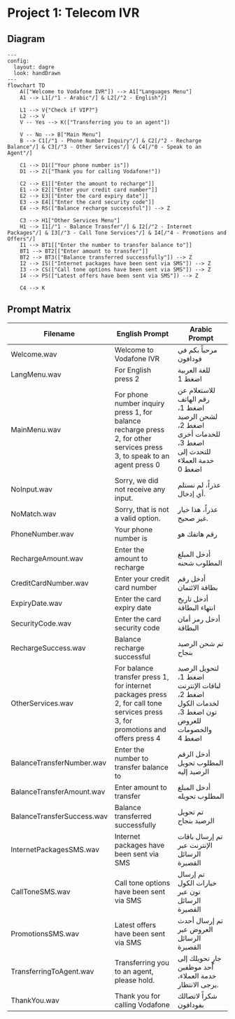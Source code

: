 # Project 1: Telecom IVR

## Diagram

```mermaid
---
config:
  layout: dagre
  look: handDrawn
---
flowchart TD
    A(["Welcome to Vodafone IVR"]) --> A1["Languages Menu"]
    A1 --> L1[/"1 - Arabic"/] & L2[/"2 - English"/]

    L1 --> V{"Check if VIP?"}
    L2 --> V
    V -- Yes --> K(["Transferring you to an agent"])

    V -- No --> B["Main Menu"]
    B --> C1[/"1 - Phone Number Inquiry"/] & C2[/"2 - Recharge Balance"/] & C3[/"3 - Other Services"/] & C4[/"0 - Speak to an Agent"/]

    C1 --> D1(["Your phone number is"])
    D1 --> Z(["Thank you for calling Vodafone!"])

    C2 --> E1[["Enter the amount to recharge"]]
    E1 --> E2[["Enter your credit card number"]]
    E2 --> E3[["Enter the card expiry date"]]
    E3 --> E4[["Enter the card security code"]]
    E4 --> RS(["Balance recharge successful"]) --> Z

    C3 --> H1["Other Services Menu"]
    H1 --> I1[/"1 - Balance Transfer"/] & I2[/"2 - Internet Packages"/] & I3[/"3 - Call Tone Services"/] & I4[/"4 - Promotions and Offers"/]
    I1 --> BT1[["Enter the number to transfer balance to"]]
    BT1 --> BT2[["Enter amount to transfer"]]
    BT2 --> BT3(["Balance transferred successfully"]) --> Z
    I2 --> IS(["Internet packages have been sent via SMS"]) --> Z
    I3 --> CS(["Call tone options have been sent via SMS"]) --> Z
    I4 --> PS(["Latest offers have been sent via SMS"]) --> Z

    C4 --> K
```

## Prompt Matrix

| Filename                   | English Prompt                                                                                                                 | Arabic Prompt                                                                                           |
| -------------------------- | ------------------------------------------------------------------------------------------------------------------------------ | ------------------------------------------------------------------------------------------------------- |
| Welcome.wav                | Welcome to Vodafone IVR                                                                                                        | مرحباً بكم في فودافون                                                                                   |
| LangMenu.wav               | For English press 2                                                                                                            | للغة العربية اضغط 1                                                                                     |
| MainMenu.wav               | For phone number inquiry press 1, for balance recharge press 2, for other services press 3, to speak to an agent press 0       | للاستعلام عن رقم الهاتف اضغط 1، لشحن الرصيد اضغط 2، للخدمات أخرى اضغط 3، للتحدث إلى خدمة العملاء اضغط 0 |
| NoInput.wav                | Sorry, we did not receive any input.                                                                                           | عذراً، لم نستلم أي إدخال.                                                                               |
| NoMatch.wav                | Sorry, that is not a valid option.                                                                                             | عذراً، هذا خيار غير صحيح.                                                                               |
| PhoneNumber.wav            | Your phone number is                                                                                                           | رقم هاتفك هو                                                                                            |
| RechargeAmount.wav         | Enter the amount to recharge                                                                                                   | أدخل المبلغ المطلوب شحنه                                                                                |
| CreditCardNumber.wav       | Enter your credit card number                                                                                                  | أدخل رقم بطاقة الائتمان                                                                                 |
| ExpiryDate.wav             | Enter the card expiry date                                                                                                     | أدخل تاريخ انتهاء البطاقة                                                                               |
| SecurityCode.wav           | Enter the card security code                                                                                                   | أدخل رمز أمان البطاقة                                                                                   |
| RechargeSuccess.wav        | Balance recharge successful                                                                                                    | تم شحن الرصيد بنجاح                                                                                     |
| OtherServices.wav          | For balance transfer press 1, for internet packages press 2, for call tone services press 3, for promotions and offers press 4 | لتحويل الرصيد اضغط 1، لباقات الإنترنت اضغط 2، لخدمات الكول تون اضغط 3، للعروض والخصومات اضغط 4          |
| BalanceTransferNumber.wav  | Enter the number to transfer balance to                                                                                        | أدخل الرقم المطلوب تحويل الرصيد إليه                                                                    |
| BalanceTransferAmount.wav  | Enter amount to transfer                                                                                                       | أدخل المبلغ المطلوب تحويله                                                                              |
| BalanceTransferSuccess.wav | Balance transferred successfully                                                                                               | تم تحويل الرصيد بنجاح                                                                                   |
| InternetPackagesSMS.wav    | Internet packages have been sent via SMS                                                                                       | تم إرسال باقات الإنترنت عبر الرسائل القصيرة                                                             |
| CallToneSMS.wav            | Call tone options have been sent via SMS                                                                                       | تم إرسال خيارات الكول تون عبر الرسائل القصيرة                                                           |
| PromotionsSMS.wav          | Latest offers have been sent via SMS                                                                                           | تم إرسال أحدث العروض عبر الرسائل القصيرة                                                                |
| TransferringToAgent.wav    | Transferring you to an agent, please hold.                                                                                     | جارٍ تحويلك إلى أحد موظفين خدمة العملاء، يرجى الانتظار.                                                 |
| ThankYou.wav               | Thank you for calling Vodafone                                                                                                 | شكراً لاتصالك بفودافون                                                                                  |
